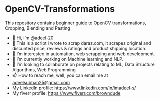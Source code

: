 # OpenCV-Transformations
This repository contains beginner guide to OpenCV transformations, Cropping, Blending and Pasting

- 👋 Hi, I’m @adeel-20
- 📖 This is a script i wrote to scrap daraz.com, it scrapes original and discunted price,
  reviews & ratings and product shipping location.
- 👀 I’m interested in automation, web scrapping and web development.
- 🌱 I’m currently working on Machine learning and NLP.
- 💞️ I’m looking to collaborate on projects relating to ML, Data Structure Algorithms, Web Programming
- 📫 How to reach me, well, you can email me at adeelsubhan25@gmail.com
- My LinkedIn profile: https://www.linkedin.com/in/imadeel-s/
- My fiverr profile: https://www.fiverr.com/browndude
